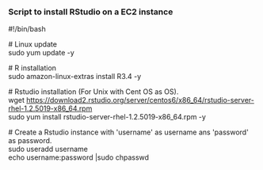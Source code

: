 ### Script to install RStudio  on a EC2 instance

\#!/bin/bash  

\# Linux update  
sudo yum update -y  

\# R installation  
sudo amazon-linux-extras install R3.4 -y  

\# Rstudio installation (For Unix with Cent OS as OS).  
wget https://download2.rstudio.org/server/centos6/x86_64/rstudio-server-rhel-1.2.5019-x86_64.rpm  
sudo yum install rstudio-server-rhel-1.2.5019-x86_64.rpm -y  

\# Create a Rstudio instance with 'username' as username ans 'password' as password.  
sudo useradd username  
echo username:password |sudo chpasswd
